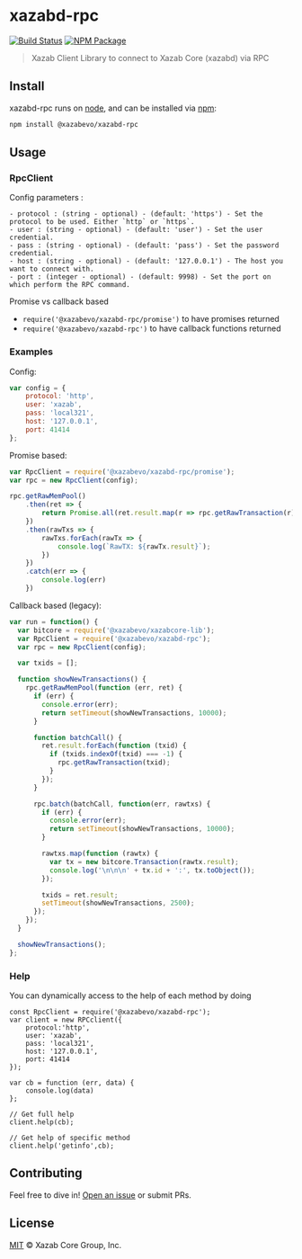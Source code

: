 # xazabd-rpc

[![Build Status](https://img.shields.io/travis/xazabevo/xazabd-rpc.svg?branch=master)](https://travis-ci.org/xazabevo/xazabd-rpc)
[![NPM Package](https://img.shields.io/npm/v/@xazabevo/xazabd-rpc.svg)](https://www.npmjs.org/package/@xazabevo/xazabd-rpc)

> Xazab Client Library to connect to Xazab Core (xazabd) via RPC

## Install

xazabd-rpc runs on [node](http://nodejs.org/), and can be installed via [npm](https://npmjs.org/):

```bash
npm install @xazabevo/xazabd-rpc
```

## Usage

### RpcClient

Config parameters : 

	- protocol : (string - optional) - (default: 'https') - Set the protocol to be used. Either `http` or `https`.
	- user : (string - optional) - (default: 'user') - Set the user credential.
	- pass : (string - optional) - (default: 'pass') - Set the password credential.
	- host : (string - optional) - (default: '127.0.0.1') - The host you want to connect with.
	- port : (integer - optional) - (default: 9998) - Set the port on which perform the RPC command.

Promise vs callback based

  - `require('@xazabevo/xazabd-rpc/promise')` to have promises returned
  - `require('@xazabevo/xazabd-rpc')` to have callback functions returned
	
### Examples

Config:

```javascript
var config = {
    protocol: 'http',
    user: 'xazab',
    pass: 'local321',
    host: '127.0.0.1',
    port: 41414
};
```

Promise based:

```javascript
var RpcClient = require('@xazabevo/xazabd-rpc/promise');
var rpc = new RpcClient(config);

rpc.getRawMemPool()
    .then(ret => {
        return Promise.all(ret.result.map(r => rpc.getRawTransaction(r)))
    })
    .then(rawTxs => {
        rawTxs.forEach(rawTx => {
            console.log(`RawTX: ${rawTx.result}`);
        })
    })
    .catch(err => {
        console.log(err)
    })
```

Callback based (legacy):

```javascript
var run = function() {
  var bitcore = require('@xazabevo/xazabcore-lib');
  var RpcClient = require('@xazabevo/xazabd-rpc');
  var rpc = new RpcClient(config);

  var txids = [];

  function showNewTransactions() {
    rpc.getRawMemPool(function (err, ret) {
      if (err) {
        console.error(err);
        return setTimeout(showNewTransactions, 10000);
      }

      function batchCall() {
        ret.result.forEach(function (txid) {
          if (txids.indexOf(txid) === -1) {
            rpc.getRawTransaction(txid);
          }
        });
      }

      rpc.batch(batchCall, function(err, rawtxs) {
        if (err) {
          console.error(err);
          return setTimeout(showNewTransactions, 10000);
        }

        rawtxs.map(function (rawtx) {
          var tx = new bitcore.Transaction(rawtx.result);
          console.log('\n\n\n' + tx.id + ':', tx.toObject());
        });

        txids = ret.result;
        setTimeout(showNewTransactions, 2500);
      });
    });
  }

  showNewTransactions();
};
```

### Help

You can dynamically access to the help of each method by doing

```
const RpcClient = require('@xazabevo/xazabd-rpc');
var client = new RPCclient({
    protocol:'http',
    user: 'xazab',
    pass: 'local321', 
    host: '127.0.0.1', 
    port: 41414
});

var cb = function (err, data) {
    console.log(data)
};

// Get full help
client.help(cb);

// Get help of specific method
client.help('getinfo',cb);
```

## Contributing

Feel free to dive in! [Open an issue](https://github.com/xazabevo/xazab-std-template/issues/new) or submit PRs.

## License

[MIT](LICENSE) &copy; Xazab Core Group, Inc.
